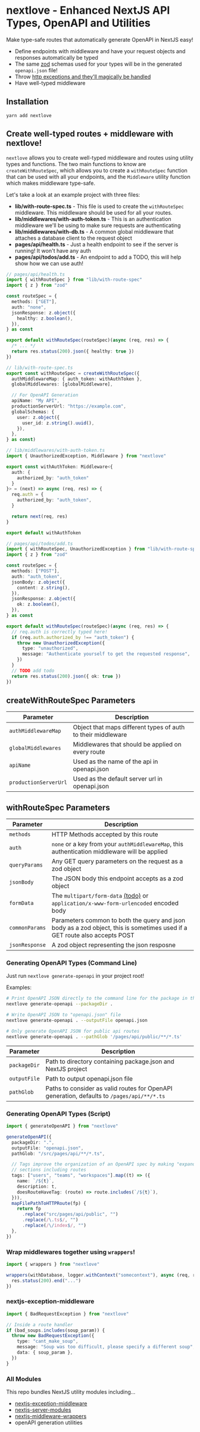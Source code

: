 # nextlove - Enhanced NextJS API Types, OpenAPI and Utilities

Make type-safe routes that automatically generate OpenAPI in NextJS easy!

- Define endpoints with middleware and have your request objects and responses automatically be typed
- The same [zod](https://github.com/colinhacks/zod) schemas used for your types will be in the generated
  `openapi.json` file!
- Throw [http exceptions and they'll magically be handled](https://github.com/seamapi/nextjs-exception-middleware#exception-types)
- Have well-typed middleware

## Installation

`yarn add nextlove`

## Create well-typed routes + middleware with nextlove!

`nextlove` allows you to create well-typed middleware and routes using utility types and functions. The
two main functions to know are `createWithRouteSpec`, which allows you to create a `withRouteSpec` function
that can be used with all your endpoints, and the `Middleware` utility function which makes middleware type-safe.

Let's take a look at an example project with three files:

- **lib/with-route-spec.ts** - This file is used to create the `withRouteSpec` middleware. This middleware should
  be used for all your routes.
- **lib/middlewares/with-auth-token.ts** - This is an authentication middleware we'll be using to make sure requests are authenticating
- **lib/middlewares/with-db.ts** - A common global middleware that attaches a database client to the request object
- **pages/api/health.ts** - Just a health endpoint to see if the server is running! It won't have any auth
- **pages/api/todos/add.ts** - An endpoint to add a TODO, this will help show how we can use auth!

```ts
// pages/api/health.ts
import { withRouteSpec } from "lib/with-route-spec"
import { z } from "zod"

const routeSpec = {
  methods: ["GET"],
  auth: "none",
  jsonResponse: z.object({
    healthy: z.boolean(),
  }),
} as const

export default withRouteSpec(routeSpec)(async (req, res) => {
  /* ... */
  return res.status(200).json({ healthy: true })
})
```

```ts
// lib/with-route-spec.ts
export const withRouteSpec = createWithRouteSpec({
  authMiddlewareMap: { auth_token: withAuthToken },
  globalMiddlewares: [globalMiddleware],

  // For OpenAPI Generation
  apiName: "My API",
  productionServerUrl: "https://example.com",
  globalSchemas: {
    user: z.object({
      user_id: z.string().uuid(),
    }),
  },
} as const)
```

```ts
// lib/middlewares/with-auth-token.ts
import { UnauthorizedException, Middleware } from "nextlove"

export const withAuthToken: Middleware<{
  auth: {
    authorized_by: "auth_token"
  }
}> = (next) => async (req, res) => {
  req.auth = {
    authorized_by: "auth_token",
  }

  return next(req, res)
}

export default withAuthToken
```

```ts
// pages/api/todos/add.ts
import { withRouteSpec, UnauthorizedException } from "lib/with-route-spec"
import { z } from "zod"

const routeSpec = {
  methods: ["POST"],
  auth: "auth_token",
  jsonBody: z.object({
    content: z.string(),
  }),
  jsonResponse: z.object({
    ok: z.boolean(),
  }),
} as const

export default withRouteSpec(routeSpec)(async (req, res) => {
  // req.auth is correctly typed here!
  if (req.auth.authorized_by !== "auth_token") {
    throw new UnauthorizedException({
      type: "unauthorized",
      message: "Authenticate yourself to get the requested response",
    })
  }
  // TODO add todo
  return res.status(200).json({ ok: true })
})
```

## createWithRouteSpec Parameters

| Parameter             | Description                                                  |
| --------------------- | ------------------------------------------------------------ |
| `authMiddlewareMap`   | Object that maps different types of auth to their middleware |
| `globalMiddlewares`   | Middlewares that should be applied on every route            |
| `apiName`             | Used as the name of the api in openapi.json                  |
| `productionServerUrl` | Used as the default server url in openapi.json               |

## withRouteSpec Parameters

| Parameter      | Description                                                                                                                |
| -------------- | -------------------------------------------------------------------------------------------------------------------------- |
| `methods`      | HTTP Methods accepted by this route                                                                                        |
| `auth`         | `none` or a key from your `authMiddlewareMap`, this authentication middleware will be applied                              |
| `queryParams`  | Any GET query parameters on the request as a zod object                                                                    |
| `jsonBody`     | The JSON body this endpoint accepts as a zod object                                                                        |
| `formData`     | The `multipart/form-data` [(todo)](https://github.com/seamapi/nextlove/issues/127) or `application/x-www-form-urlencoded` encoded body                                              |
| `commonParams` | Parameters common to both the query and json body as a zod object, this is sometimes used if a GET route also accepts POST |
| `jsonResponse` | A zod object representing the json resposne                                                                                |

### Generating OpenAPI Types (Command Line)

Just run `nextlove generate-openapi` in your project root!

Examples:

```bash
# Print OpenAPI JSON directly to the command line for the package in the current directory
nextlove generate-openapi --packageDir .

# Write OpenAPI JSON to "openapi.json" file
nextlove generate-openapi . --outputFile openapi.json

# Only generate OpenAPI JSON for public api routes
nextlove generate-openapi . --pathGlob '/pages/api/public/**/*.ts'
```

| Parameter    | Description                                                                                |
| ------------ | ------------------------------------------------------------------------------------------ |
| `packageDir` | Path to directory containing package.json and NextJS project                               |
| `outputFile` | Path to output openapi.json file                                                           |
| `pathGlob`   | Paths to consider as valid routes for OpenAPI generation, defaults to `/pages/api/**/*.ts` |

### Generating OpenAPI Types (Script)

```ts
import { generateOpenAPI } from "nextlove"

generateOpenAPI({
  packageDir: ".",
  outputFile: "openapi.json",
  pathGlob: "/src/pages/api/**/*.ts",

  // Tags improve the organization of an OpenAPI spec by making "expandable"
  // sections including routes
  tags: ["users", "teams", "workspaces"].map((t) => ({
    name: `/${t}`,
    description: t,
    doesRouteHaveTag: (route) => route.includes(`/${t}`),
  })),
  mapFilePathToHTTPRoute(fp) {
    return fp
      .replace("src/pages/api/public", "")
      .replace(/\.ts$/, "")
      .replace(/\/index$/, "")
  },
})
```

### Wrap middlewares together using `wrappers`!

```ts
import { wrappers } from "nextlove"

wrappers(withDatabase, logger.withContext("somecontext"), async (req, res) => {
  res.status(200).end("...")
})
```

### nextjs-exception-middleware

```ts
import { BadRequestException } from "nextlove"

// Inside a route handler
if (bad_soups.includes(soup_param)) {
  throw new BadRequestException({
    type: "cant_make_soup",
    message: "Soup was too difficult, please specify a different soup",
    data: { soup_param },
  })
}
```

### All Modules

This repo bundles NextJS utility modules including...

- [nextjs-exception-middleware](https://github.com/seamapi/nextjs-exception-middleware)
- [nextjs-server-modules](https://github.com/seamapi/nextjs-server-modules)
- [nextjs-middleware-wrappers](https://github.com/seamapi/wrappers)
- openAPI generation utilities
